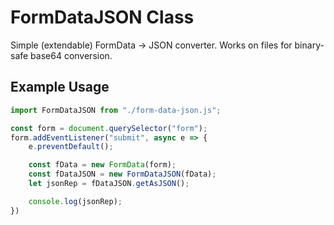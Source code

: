 # FormDataJSON Class
Simple (extendable) FormData -> JSON converter. Works on files for binary-safe base64 conversion.

## Example Usage
```js
import FormDataJSON from "./form-data-json.js";

const form = document.querySelector("form");
form.addEventListener("submit", async e => {
	e.preventDefault();

	const fData = new FormData(form);
	const fDataJSON = new FormDataJSON(fData);
	let jsonRep = fDataJSON.getAsJSON();

	console.log(jsonRep);
})
```
